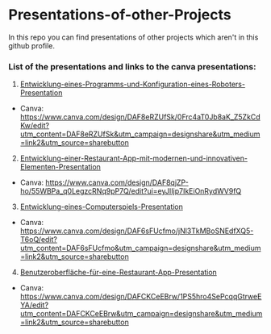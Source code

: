# Presentations-of-other-Projects

In this repo you can find presentations of other projects which aren't in this github profile.

### List of the presentations and links to the canva presentations:

1. [Entwicklung-eines-Programms-und-Konfiguration-eines-Roboters-Presentation](./Entwicklung-eines-Programms-und-Konfiguration-eines-Roboters-Presentation.pdf)
  - Canva: https://www.canva.com/design/DAF8eRZUfSk/0Frc4aT0Jb8aK_Z5ZkCdKw/edit?utm_content=DAF8eRZUfSk&utm_campaign=designshare&utm_medium=link2&utm_source=sharebutton 

2. [Entwicklung-einer-Restaurant-App-mit-modernen-und-innovativen-Elementen-Presentation](Entwicklung-einer-Restaurant-App-mit-modernen-und-innovativen-Elementen-Presentation.pdf)
  - Canva: https://www.canva.com/design/DAF8qjZP-ho/55WBPa_q0LegzcRNq9pP7Q/edit?ui=eyJIIjp7IkEiOnRydWV9fQ 

3. [Entwicklung-eines-Computerspiels-Presentation](Entwicklung-eines-Computerspiels-Presentation.pdf)
  - Canva: https://www.canva.com/design/DAF6sFUcfmo/jNl3TkMBoSNEdfXQ5-T6oQ/edit?utm_content=DAF6sFUcfmo&utm_campaign=designshare&utm_medium=link2&utm_source=sharebutton 

4. [Benutzeroberfläche-für-eine-Restaurant-App-Presentation](Benutzeroberfläche-für-eine-Restaurant-App-Presentation.pdf)
  - Canva: https://www.canva.com/design/DAFCKCeEBrw/1PS5hro4SePcqqGtrweEYA/edit?utm_content=DAFCKCeEBrw&utm_campaign=designshare&utm_medium=link2&utm_source=sharebutton 
